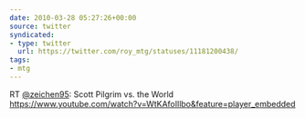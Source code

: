 ```yaml
---
date: 2010-03-28 05:27:26+00:00
source: twitter
syndicated:
- type: twitter
  url: https://twitter.com/roy_mtg/statuses/11181200438/
tags:
- mtg
---
```


RT [@zeichen95](https://twitter.com/zeichen95/): Scott Pilgrim vs. the World https://www.youtube.com/watch?v=WtKAfoIllbo&feature=player_embedded